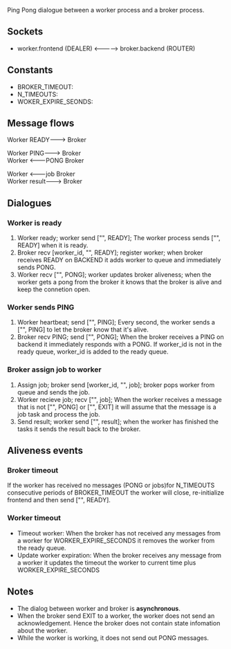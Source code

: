 Ping Pong dialogue between a worker process and a broker process. 

## Sockets
* worker.frontend (DEALER) <-----> broker.backend (ROUTER)

## Constants

* BROKER_TIMEOUT: 
* N_TIMEOUTS:
* WOKER_EXPIRE_SEONDS:


## Message flows

Worker   READY--->       Broker

Worker    PING--->       Broker<br/>
Worker       <---PONG    Broker

Worker       <---job     Broker<br/>
Worker  result--->       Broker

<!-- Worker       <---EXIT    Broker -->

## Dialogues

### Worker is ready
1) Worker ready; worker send ["", READY]; The worker process sends ["", READY] when it is ready. 
2) Broker recv [worker_id, "", READY]; register worker; when broker receives READY on BACKEND it adds worker to queue and immediately sends PONG.
3) Worker recv ["", PONG]; worker updates broker aliveness; when the worker gets a pong from the broker it knows that the broker is alive and keep the connetion open.

### Worker sends PING
1) Worker heartbeat; send ["", PING]; Every second, the worker sends a ["", PING] to let the broker know that it's alive. 
2) Broker recv PING; send ["", PONG]; When the broker receives a PING on backend it immediately responds with a PONG. If worker_id is not in the ready queue, worker_id is added to the ready queue.

### Broker assign job to worker
1) Assign job; broker send [worker_id, "", job]; broker pops worker from queue and sends the job.
2) Worker recieve job; recv ["", job]; When the worker receives a message that is not ["", PONG] or ["", EXIT] it will assume that the message is a job task and process the job.   
3) Send result; worker send ["", result]; when the worker has finished the tasks it sends the result back to the broker.

## Aliveness events
### Broker timeout
If the worker has received no messages (PONG or jobs)for N_TIMEOUTS consecutive periods of BROKER_TIMEOUT the worker will close, re-initialize frontend and then send ["", READY].

### Worker timeout
* Timeout worker: When the broker has not received any messages from a worker for WORKER_EXPIRE_SECONDS it removes the worker from the ready queue.
* Update worker expiration: When the broker receives any message from a worker it updates the timeout the worker to current time plus WORKER_EXPIRE_SECONDS

<!-- * Worker exit; recv ["", EXIT]; If the worker receives exit message it will exit the process.  -->





<!-- ### Broker -->


<!-- * Kill worker; send [worker_id, "", EXIT]; broker removes worker from queue and sends exit message.  -->

## Notes
* The dialog between worker and broker is **asynchronous**.
* When the broker send EXIT to a worker, the worker does not send an acknowledgement. Hence the broker does not contain state infomation about the worker.
* While the worker is working, it does not send out PONG messages. 
